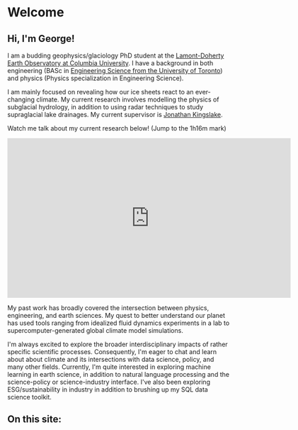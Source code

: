 # Welcome

## Hi, I'm George! 
I am a budding geophysics/glaciology PhD student at the [Lamont-Doherty Earth Observatory at Columbia University](https://lamont.columbia.edu/).  I have a background in both engineering (BASc in [Engineering Science from the University of Toronto](https://engsci.utoronto.ca/)) and physics (Physics specialization in Engineering Science).

I am mainly focused on revealing how our ice sheets react to an ever-changing climate. My current research involves modelling the physics of subglacial hydrology, in addition to using radar techniques to study supraglacial lake drainages. My current supervisor is [Jonathan Kingslake](http://www.jkingslake.com/). 

Watch me talk about my current research below! (Jump to the 1h16m mark)
<iframe id="ls_embed_1658871566" src="https://livestream.com/accounts/15654755/events/10360544/videos/230864096/player?width=640&height=360&enableInfo=true&defaultDrawer=&autoPlay=false&mute=false" width="640" height="360" frameborder="0" scrolling="no" allowfullscreen> </iframe>

My past work has broadly covered the intersection between physics, engineering, and earth sciences. My quest to better understand our planet has used tools ranging from idealized fluid dynamics experiments in a lab to supercomputer-generated global climate model simulations. 

I'm always excited to explore the broader interdisciplinary impacts of rather specific scientific processes. Consequently, I'm eager to chat and learn about about climate and its intersections with data science, policy, and many other fields. Currently, I'm quite interested in exploring machine learning in earth science, in addition to natural language processing and the science-policy or science-industry interface. I've also been exploring ESG/sustainability in industry in addition to brushing up my SQL data science toolkit. 

## On this site:
```{tableofcontents}
```